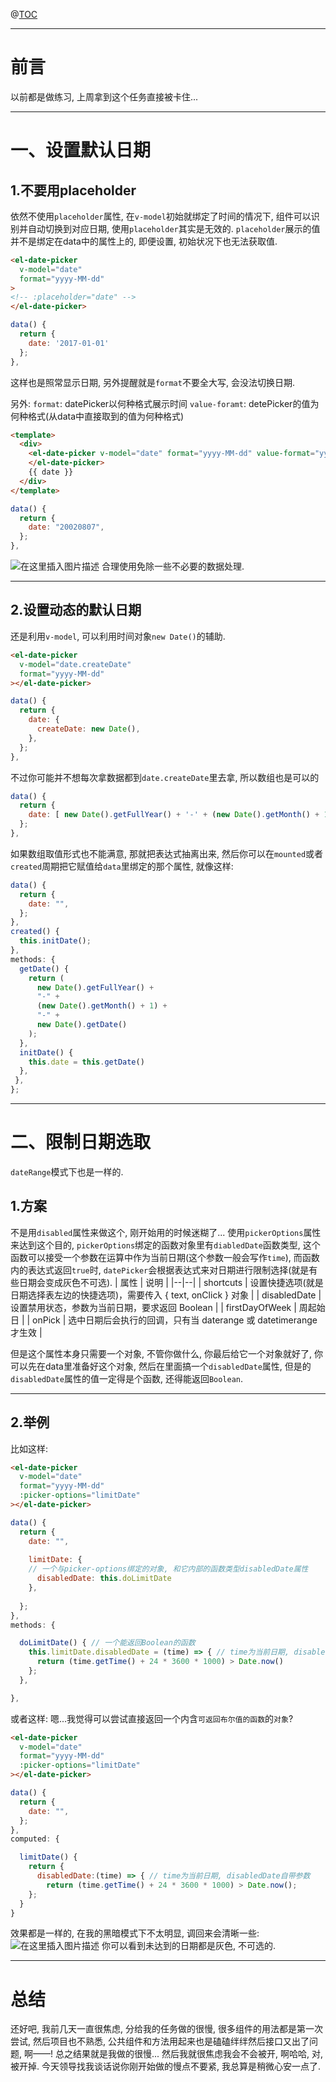 @[TOC](文章目录)

---

# 前言
以前都是做练习, 上周拿到这个任务直接被卡住...

---


# 一、设置默认日期
## 1.不要用placeholder
依然不使用`placeholder`属性, 在`v-model`初始就绑定了时间的情况下, 组件可以识别并自动切换到对应日期, 使用`placeholder`其实是无效的.
`placeholder`展示的值并不是绑定在data中的属性上的, 即便设置, 初始状况下也无法获取值.

```html
<el-date-picker
  v-model="date"
  format="yyyy-MM-dd"
>
<!-- :placeholder="date" -->
</el-date-picker>
```

```javascript
data() {
  return {
    date: '2017-01-01'
  };
},
```
这样也是照常显示日期, 另外提醒就是`format`不要全大写, 会没法切换日期.

另外:
`format`: datePicker以何种格式展示时间
`value-foramt`: detePicker的值为何种格式(从data中直接取到的值为何种格式)

```html
<template>
  <div>
    <el-date-picker v-model="date" format="yyyy-MM-dd" value-format="yyyyMMdd">
    </el-date-picker>
    {{ date }}
  </div>
</template>
```

```javascript
data() {
  return {
    date: "20020807",
  };
},
```
![在这里插入图片描述](https://img-blog.csdnimg.cn/c767f446d79241a48080f324afd21682.png#pic_left)
合理使用免除一些不必要的数据处理.

---

## 2.设置动态的默认日期
还是利用`v-model`, 可以利用时间对象`new Date()`的辅助.

```html
<el-date-picker
  v-model="date.createDate"
  format="yyyy-MM-dd"
></el-date-picker>
```

```javascript
data() {
  return {
    date: {
      createDate: new Date(),
    },
  };
},
```
不过你可能并不想每次拿数据都到`date.createDate`里去拿, 所以数组也是可以的
```javascript
data() {
  return {
    date: [ new Date().getFullYear() + '-' + (new Date().getMonth() + 1) + '-' + new Date().getDate() ]
  };
},
```
如果数组取值形式也不能满意, 那就把表达式抽离出来, 然后你可以在`mounted`或者`created`周期把它赋值给`data`里绑定的那个属性, 就像这样:

```javascript
data() {
  return {
    date: "",
  };
},
created() {
  this.initDate();
},
methods: {
  getDate() {
    return (
      new Date().getFullYear() +
      "-" +
      (new Date().getMonth() + 1) +
      "-" +
      new Date().getDate()
    );
  },
  initDate() {
    this.date = this.getDate()
  },
 },
};
```

---

# 二、限制日期选取
`dateRange`模式下也是一样的.
## 1.方案
不是用`disabled`属性来做这个, 刚开始用的时候迷糊了...
使用`pickerOptions`属性来达到这个目的, `pickerOptions`绑定的函数对象里有`diabledDate`函数类型, 这个函数可以接受一个参数在运算中作为当前日期(这个参数一般会写作`time`), 而函数内的表达式返回`true`时, `datePicker`会根据表达式来对日期进行限制选择(就是有些日期会变成灰色不可选).
| 属性 | 说明 |
|--|--|
| shortcuts | 设置快捷选项(就是日期选择表左边的快捷选项)，需要传入 { text, onClick } 对象 |
| disabledDate | 设置禁用状态，参数为当前日期，要求返回 Boolean |
| firstDayOfWeek | 周起始日 |
| onPick | 选中日期后会执行的回调，只有当 daterange 或 datetimerange 才生效 |

但是这个属性本身只需要一个对象, 不管你做什么, 你最后给它一个对象就好了, 你可以先在data里准备好这个对象, 然后在里面搞一个`disabledDate`属性, 但是的`disabledDate`属性的值一定得是个函数, 还得能返回`Boolean`.

---

## 2.举例
比如这样:
```html
<el-date-picker
  v-model="date"
  format="yyyy-MM-dd"
  :picker-options="limitDate"
></el-date-picker>
```

```javascript
data() {
  return {
    date: "",
    
    limitDate: { 
    // 一个与picker-options绑定的对象, 和它内部的函数类型disabledDate属性
      disabledDate: this.doLimitDate
    },
    
  };
},
methods: {

  doLimitDate() { // 一个能返回Boolean的函数
    this.limitDate.disabledDate = (time) => { // time为当前日期, disabledDate自带参数
      return (time.getTime() + 24 * 3600 * 1000) > Date.now()
    };
  },

},
```

或者这样:
嗯...我觉得可以尝试直接返回一个内含`可返回布尔值的函数`的`对象`?
```html
<el-date-picker
  v-model="date"
  format="yyyy-MM-dd"
  :picker-options="limitDate"
></el-date-picker>
```

```javascript
data() {
  return {
    date: "",
  };
},
computed: {

  limitDate() { 
    return {
      disabledDate:(time) => { // time为当前日期, disabledDate自带参数
        return (time.getTime() + 24 * 3600 * 1000) > Date.now();
    };
  }
}
```
效果都是一样的, 在我的黑暗模式下不太明显, 调回来会清晰一些:
![在这里插入图片描述](https://img-blog.csdnimg.cn/a3f1678361fc418792e029a2e260db2b.png#pic_left)
你可以看到未达到的日期都是灰色, 不可选的.

---

# 总结
还好吧, 我前几天一直很焦虑, 分给我的任务做的很慢, 很多组件的用法都是第一次尝试, 然后项目也不熟悉, 公共组件和方法用起来也是磕磕绊绊然后接口又出了问题, 啊——! 总之结果就是我做的很慢...
然后我就很焦虑我会不会被开, 啊哈哈, 对, 被开掉.
今天领导找我谈话说你刚开始做的慢点不要紧, 我总算是稍微心安一点了.